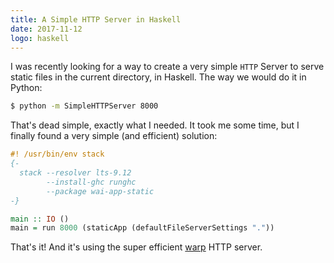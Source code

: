 ```yaml
---
title: A Simple HTTP Server in Haskell
date: 2017-11-12
logo: haskell
---
```


I was recently looking for a way to create a very simple `HTTP` Server to serve
static files in the current directory, in Haskell. The way we would do it in
Python:

```sh
$ python -m SimpleHTTPServer 8000
```

That's dead simple, exactly what I needed. It took me some time, but I finally
found a very simple (and efficient) solution:

```haskell
#! /usr/bin/env stack
{-
  stack --resolver lts-9.12
        --install-ghc runghc
        --package wai-app-static
-}

main :: IO ()
main = run 8000 (staticApp (defaultFileServerSettings "."))
```

That's it! And it's using the super efficient [warp](http://www.aosabook.org/en/posa/warp.html)
HTTP server.
